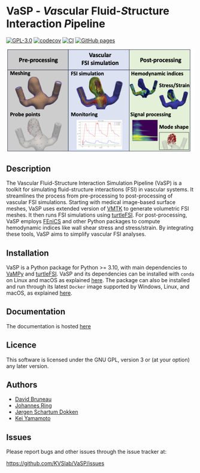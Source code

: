 # VaSP - ***Va***scular Fluid-***S***tructure Interaction ***P***ipeline

[![GPL-3.0](https://img.shields.io/github/license/KVSlab/VaSP)](LICENSE)
[![codecov](https://codecov.io/gh/KVSlab/VaSP/graph/badge.svg?token=LNyRxL8Uyw)](https://codecov.io/gh/KVSlab/VaSP)
[![CI](https://github.com/KVSlab/VaSP/actions/workflows/check_and_test_package.yml/badge.svg)](https://github.com/KVSlab/VaSP/actions/workflows/check_and_test_package.yml)
[![GitHub pages](https://github.com/KVSlab/VaSP/actions/workflows/build_docs.yml/badge.svg)](https://github.com/KVSlab/VaSP/actions/workflows/build_docs.yml)

<p align="center">
    <img src=docs/figures/functionality.png width="830 height="370" alt="Output pre processing"/>
</p>

## Description
The Vascular Fluid-Structure Interaction Simulation Pipeline (VaSP) is a toolkit for simulating fluid-structure interactions (FSI) in vascular systems. It streamlines the process from pre-processing to post-processing of vascular FSI simulations.
Starting with medical image-based surface meshes, VaSP uses extended version of [VMTK](http://www.vmtk.org) to generate volumetric FSI meshes. It then runs FSI simulations using [turtleFSI](https://github.com/KVSlab/turtleFSI). For post-processing, VaSP employs [FEniCS](https://fenicsproject.org/) and other Python packages to compute hemodynamic indices like wall shear stress and stress/strain. By integrating these tools, VaSP aims to simplify vascular FSI analyses.


## Installation
VaSP is a Python package for Python >= 3.10, with main dependencies to [VaMPy](https://github.com/KVSlab/VaMPy)
and [turtleFSI](https://github.com/KVSlab/turtleFSI). VaSP and its dependencies can be installed with `conda` on Linux and
macOS as explained [here](https://kvslab.github.io/VaSP/conda.html). The package can also be installed and run through
its latest `Docker` image supported by Windows, Linux, and macOS, as explained [here](https://kvslab.github.io/VaSP/docker.html).


## Documentation
The documentation is hosted [here](https://kvslab.github.io/VaSP/)

## Licence
This software is licensed under the GNU GPL, version 3 or (at your option) any later version.

## Authors
* [David Bruneau](https://github.com/dbruneau-mie)
* [Johannes Ring](https://github.com/johannesring)
* [Jørgen Schartum Dokken](https://github.com/jorgensd)
* [Kei Yamamoto](https://github.com/keiyamamo)

## Issues
Please report bugs and other issues through the issue tracker at:

https://github.com/KVSlab/VaSP/issues